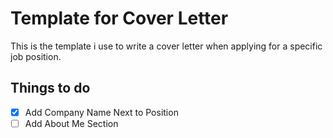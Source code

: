 # Template for Cover Letter

This is the template i use to write a cover letter when applying for a specific job position.

## Things to do


* [X] Add Company Name Next to Position
* [ ] Add About Me Section

